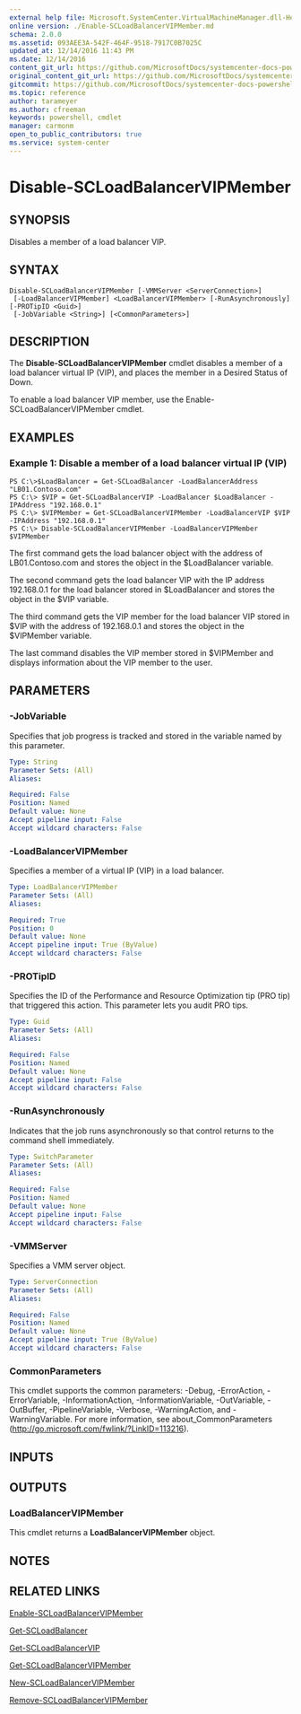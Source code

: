 ```yaml
---
external help file: Microsoft.SystemCenter.VirtualMachineManager.dll-Help.xml
online version: ./Enable-SCLoadBalancerVIPMember.md
schema: 2.0.0
ms.assetid: 093AEE3A-542F-464F-9518-7917C0B7025C
updated_at: 12/14/2016 11:43 PM
ms.date: 12/14/2016
content_git_url: https://github.com/MicrosoftDocs/systemcenter-docs-powershell/blob/master/systemcenter-cmdlets/SystemCenter2016/VirtualMachineManager/v1.0/Disable-SCLoadBalancerVIPMember.md
original_content_git_url: https://github.com/MicrosoftDocs/systemcenter-docs-powershell/blob/master/systemcenter-cmdlets/SystemCenter2016/VirtualMachineManager/v1.0/Disable-SCLoadBalancerVIPMember.md
gitcommit: https://github.com/MicrosoftDocs/systemcenter-docs-powershell/blob/96cd9bd2780eb6b78c540fa00d3b8a4313e3ed40/systemcenter-cmdlets/SystemCenter2016/VirtualMachineManager/v1.0/Disable-SCLoadBalancerVIPMember.md
ms.topic: reference
author: tarameyer
ms.author: cfreeman
keywords: powershell, cmdlet
manager: carmonm
open_to_public_contributors: true
ms.service: system-center
---
```


# Disable-SCLoadBalancerVIPMember

## SYNOPSIS
Disables a member of a load balancer VIP.

## SYNTAX

```
Disable-SCLoadBalancerVIPMember [-VMMServer <ServerConnection>]
 [-LoadBalancerVIPMember] <LoadBalancerVIPMember> [-RunAsynchronously] [-PROTipID <Guid>]
 [-JobVariable <String>] [<CommonParameters>]
```

## DESCRIPTION
The **Disable-SCLoadBalancerVIPMember** cmdlet disables a member of a load balancer virtual IP (VIP), and places the member in a Desired Status of Down.

To enable a load balancer VIP member, use the Enable-SCLoadBalancerVIPMember cmdlet.

## EXAMPLES

### Example 1: Disable a member of a load balancer virtual IP (VIP)
```
PS C:\>$LoadBalancer = Get-SCLoadBalancer -LoadBalancerAddress "LB01.Contoso.com"
PS C:\> $VIP = Get-SCLoadBalancerVIP -LoadBalancer $LoadBalancer -IPAddress "192.168.0.1"
PS C:\> $VIPMember = Get-SCLoadBalancerVIPMember -LoadBalancerVIP $VIP -IPAddress "192.168.0.1"
PS C:\> Disable-SCLoadBalancerVIPMember -LoadBalancerVIPMember $VIPMember
```

The first command gets the load balancer object with the address of LB01.Contoso.com and stores the object in the $LoadBalancer variable.

The second command gets the load balancer VIP with the IP address 192.168.0.1 for the load balancer stored in $LoadBalancer and stores the object in the $VIP variable.

The third command gets the VIP member for the load balancer VIP stored in $VIP with the address of 192.168.0.1 and stores the object in the $VIPMember variable.

The last command disables the VIP member stored in $VIPMember and displays information about the VIP member to the user.

## PARAMETERS

### -JobVariable
Specifies that job progress is tracked and stored in the variable named by this parameter.

```yaml
Type: String
Parameter Sets: (All)
Aliases: 

Required: False
Position: Named
Default value: None
Accept pipeline input: False
Accept wildcard characters: False
```

### -LoadBalancerVIPMember
Specifies a member of a virtual IP (VIP) in a load balancer.

```yaml
Type: LoadBalancerVIPMember
Parameter Sets: (All)
Aliases: 

Required: True
Position: 0
Default value: None
Accept pipeline input: True (ByValue)
Accept wildcard characters: False
```

### -PROTipID
Specifies the ID of the Performance and Resource Optimization tip (PRO tip) that triggered this action.
This parameter lets you audit PRO tips.

```yaml
Type: Guid
Parameter Sets: (All)
Aliases: 

Required: False
Position: Named
Default value: None
Accept pipeline input: False
Accept wildcard characters: False
```

### -RunAsynchronously
Indicates that the job runs asynchronously so that control returns to the command shell immediately.

```yaml
Type: SwitchParameter
Parameter Sets: (All)
Aliases: 

Required: False
Position: Named
Default value: None
Accept pipeline input: False
Accept wildcard characters: False
```

### -VMMServer
Specifies a VMM server object.

```yaml
Type: ServerConnection
Parameter Sets: (All)
Aliases: 

Required: False
Position: Named
Default value: None
Accept pipeline input: True (ByValue)
Accept wildcard characters: False
```

### CommonParameters
This cmdlet supports the common parameters: -Debug, -ErrorAction, -ErrorVariable, -InformationAction, -InformationVariable, -OutVariable, -OutBuffer, -PipelineVariable, -Verbose, -WarningAction, and -WarningVariable. For more information, see about_CommonParameters (http://go.microsoft.com/fwlink/?LinkID=113216).

## INPUTS

## OUTPUTS

### LoadBalancerVIPMember
This cmdlet returns a **LoadBalancerVIPMember** object.

## NOTES

## RELATED LINKS

[Enable-SCLoadBalancerVIPMember](xref:SystemCenter2016/VirtualMachineManager/v1.0/Enable-SCLoadBalancerVIPMember.md)

[Get-SCLoadBalancer](xref:SystemCenter2016/VirtualMachineManager/v1.0/Get-SCLoadBalancer.md)

[Get-SCLoadBalancerVIP](xref:SystemCenter2016/VirtualMachineManager/v1.0/Get-SCLoadBalancerVIP.md)

[Get-SCLoadBalancerVIPMember](xref:SystemCenter2016/VirtualMachineManager/v1.0/Get-SCLoadBalancerVIPMember.md)

[New-SCLoadBalancerVIPMember](xref:SystemCenter2016/VirtualMachineManager/v1.0/New-SCLoadBalancerVIPMember.md)

[Remove-SCLoadBalancerVIPMember](xref:SystemCenter2016/VirtualMachineManager/v1.0/Remove-SCLoadBalancerVIPMember.md)

